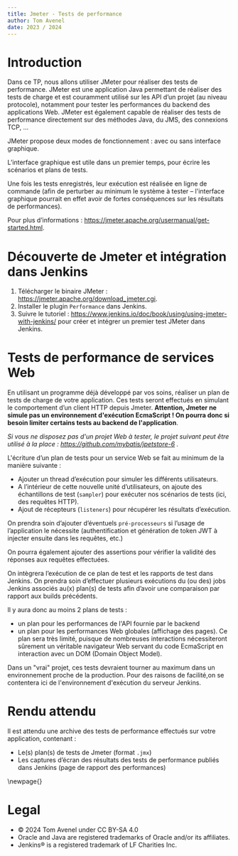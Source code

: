 ```yaml
---
title: Jmeter - Tests de performance
author: Tom Avenel
date: 2023 / 2024
---
```


# Introduction 

Dans ce TP, nous allons utiliser JMeter pour réaliser des tests de performance. JMeter est une application Java permettant de réaliser des tests de charge et est couramment utilisé sur les API d’un projet (au niveau protocole), notamment pour tester les performances du backend des applications Web. JMeter est également capable de réaliser des tests de performance directement sur des méthodes Java, du JMS, des connexions TCP, ...

JMeter propose deux modes de fonctionnement : avec ou sans interface graphique. 

L’interface graphique est utile dans un premier temps, pour écrire les scénarios et plans de tests. 

Une fois les tests enregistrés, leur exécution est réalisée en ligne de commande (afin de perturber au minimum le système à tester – l'interface graphique pourrait en effet avoir de fortes conséquences sur les résultats de performances). 

Pour plus d’informations : <https://jmeter.apache.org/usermanual/get-started.html>.
 
# Découverte de Jmeter et intégration dans Jenkins 

1. Télécharger le binaire JMeter : <https://jmeter.apache.org/download_jmeter.cgi>.
2. Installer le plugin `Performance` dans Jenkins. 
3. Suivre le tutoriel : <https://www.jenkins.io/doc/book/using/using-jmeter-with-jenkins/> pour créer et intégrer un premier test JMeter dans Jenkins. 

# Tests de performance de services Web 
 
En utilisant un programme déjà développé par vos soins, réaliser un plan de tests de charge de votre application. Ces tests seront effectués en simulant le comportement d’un client HTTP depuis Jmeter. **Attention, Jmeter ne simule pas un environnement d'exécution EcmaScript ! On pourra donc si besoin limiter certains tests au backend de l'application**.

_Si vous ne disposez pas d'un projet Web à tester, le projet suivant peut être utilisé à la place : <https://github.com/mybatis/jpetstore-6> ._

L'écriture d’un plan de tests pour un service Web se fait au minimum de la manière suivante : 

- Ajouter un thread d’exécution pour simuler les différents utilisateurs. 
- A l’intérieur de cette nouvelle unité d’utilisateurs, on ajoute des échantillons de test (`sampler`) pour exécuter nos scénarios de tests (ici, des requêtes HTTP). 
- Ajout de récepteurs (`listeners`) pour récupérer les résultats d’exécution. 

On prendra soin d’ajouter d’éventuels `pré-processeurs` si l’usage de l’application le nécessite (authentification et génération de token JWT à injecter ensuite dans les requêtes, etc.) 

On pourra également ajouter des assertions pour vérifier la validité des réponses aux requêtes effectuées. 
 
On intègrera l’exécution de ce plan de test et les rapports de test dans Jenkins. On prendra soin d’effectuer plusieurs exécutions du (ou des) jobs Jenkins associés au(x) plan(s) de tests afin d’avoir une comparaison par rapport aux builds précédents. 

Il y aura donc au moins 2 plans de tests :

- un plan pour les performances de l'API fournie par le backend
- un plan pour les performances Web globales (affichage des pages). Ce plan sera très limité, puisque de nombreuses interactions nécessiteront sûrement un véritable navigateur Web servant du code EcmaScript en interaction avec un DOM (Domain Object Model).

Dans un "vrai" projet, ces tests devraient tourner au maximum dans un environnement proche de la production. Pour des raisons de facilité,on se contentera ici de l'environnement d'exécution du serveur Jenkins.

# Rendu attendu 

Il est attendu une archive des tests de performance effectués sur votre application, contenant :

- Le(s) plan(s) de tests de Jmeter (format `.jmx`) 
- Les captures d’écran des résultats des tests de performance publiés dans Jenkins (page de rapport des performances) 

\newpage{}

# Legal

- © 2024 Tom Avenel under CC  BY-SA 4.0
- Oracle and Java are registered trademarks of Oracle and/or its affiliates.
- Jenkins® is a registered trademark of LF Charities Inc.
